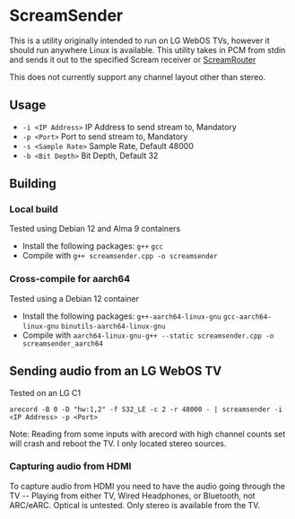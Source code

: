 # ScreamSender

This is a utility originally intended to run on LG WebOS TVs, however it should run anywhere Linux is available. This utility takes in PCM from stdin and sends it out to the specified Scream receiver or [ScreamRouter](http://github.com/netham45/ScreamRouter)

This does not currently support any channel layout other than stereo.

## Usage

* `-i <IP Address>` IP Address to send stream to, Mandatory
* `-p <Port>` Port to send stream to, Mandatory
* `-s <Sample Rate>` Sample Rate, Default 48000
* `-b <Bit Depth>` Bit Depth, Default 32

## Building

### Local build

Tested using Debian 12 and Alma 9 containers

* Install the following packages: `g++` `gcc`
* Compile with `g++ screamsender.cpp -o screamsender`

### Cross-compile for aarch64

Tested using a Debian 12 container

* Install the following packages: `g++-aarch64-linux-gnu` `gcc-aarch64-linux-gnu` `binutils-aarch64-linux-gnu`
* Compile with `aarch64-linux-gnu-g++ --static screamsender.cpp -o screamsender_aarch64`

## Sending audio from an LG WebOS TV

Tested on an LG C1

`arecord -B 0 -D "hw:1,2" -f S32_LE -c 2 -r 48000 - | screamsender -i <IP Address> -p <Port>`

Note: Reading from some inputs with arecord with high channel counts set will crash and reboot the TV. I only located stereo sources.

### Capturing audio from HDMI

To capture audio from HDMI you need to have the audio going through the TV -- Playing from either TV, Wired Headphones, or Bluetooth, not ARC/eARC. Optical is untested. Only stereo is available from the TV.

